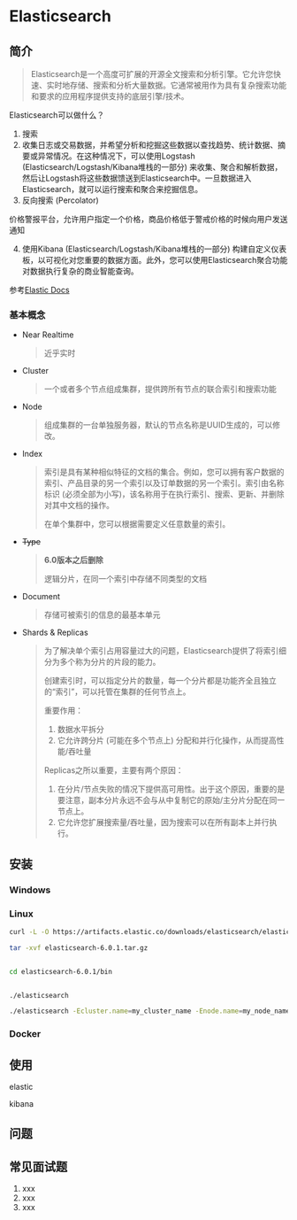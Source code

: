 # Elasticsearch

## 简介

> Elasticsearch是一个高度可扩展的开源全文搜索和分析引擎。它允许您快速、实时地存储、搜索和分析大量数据。它通常被用作为具有复杂搜索功能和要求的应用程序提供支持的底层引擎/技术。

Elasticsearch可以做什么？

1. 搜索
2. 收集日志或交易数据，并希望分析和挖掘这些数据以查找趋势、统计数据、摘要或异常情况。在这种情况下，可以使用Logstash (Elasticsearch/Logstash/Kibana堆栈的一部分) 来收集、聚合和解析数据，然后让Logstash将这些数据馈送到Elasticsearch中。一旦数据进入Elasticsearch，就可以运行搜索和聚合来挖掘信息。
3. 反向搜索 (Percolator) 

​		价格警报平台，允许用户指定一个价格，商品价格低于警戒价格的时候向用户发送通知

4. 使用Kibana (Elasticsearch/Logstash/Kibana堆栈的一部分) 构建自定义仪表板，以可视化对您重要的数据方面。此外，您可以使用Elasticsearch聚合功能对数据执行复杂的商业智能查询。

参考[Elastic Docs ](https://www.elastic.co/guide/index.html)

### 基本概念

- Near Realtime

  > 近乎实时

- Cluster

  > 一个或者多个节点组成集群，提供跨所有节点的联合索引和搜索功能

- Node

  > 组成集群的一台单独服务器，默认的节点名称是UUID生成的，可以修改。

- Index

  > 索引是具有某种相似特征的文档的集合。例如，您可以拥有客户数据的索引、产品目录的另一个索引以及订单数据的另一个索引。索引由名称标识 (必须全部为小写)，该名称用于在执行索引、搜索、更新、并删除对其中文档的操作。
  >
  > 在单个集群中，您可以根据需要定义任意数量的索引。

- <del>Type</del>

  > **6.0版本之后删除**
  >
  > 逻辑分片，在同一个索引中存储不同类型的文档

- Document

  >存储可被索引的信息的最基本单元

- Shards & Replicas

  > 为了解决单个索引占用容量过大的问题，Elasticsearch提供了将索引细分为多个称为分片的片段的能力。
  >
  > 创建索引时，可以指定分片的数量，每一个分片都是功能齐全且独立的“索引”，可以托管在集群的任何节点上。
  >
  > 重要作用：
  >
  > 1. 数据水平拆分
  > 2. 它允许跨分片 (可能在多个节点上) 分配和并行化操作，从而提高性能/吞吐量
  >
  > Replicas之所以重要，主要有两个原因：
  >
  > 1. 在分片/节点失败的情况下提供高可用性。出于这个原因，重要的是要注意，副本分片永远不会与从中复制它的原始/主分片分配在同一节点上。
  > 2. 它允许您扩展搜索量/吞吐量，因为搜索可以在所有副本上并行执行。

## 安装

### Windows

### Linux

```bash
curl -L -O https://artifacts.elastic.co/downloads/elasticsearch/elasticsearch-6.0.1.tar.gz

tar -xvf elasticsearch-6.0.1.tar.gz


cd elasticsearch-6.0.1/bin


./elasticsearch

./elasticsearch -Ecluster.name=my_cluster_name -Enode.name=my_node_name
```



### Docker

## 使用

elastic

kibana

## 问题



## 常见面试题

1. xxx
2. xxx
3. xxx